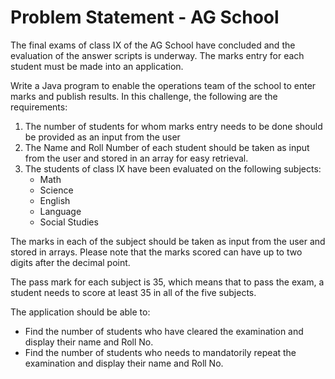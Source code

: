 # Problem Statement - AG School

The final exams of class IX of the AG School have concluded and the evaluation of the answer scripts is underway. The marks entry for each student must be made into an application. 

Write a Java program to enable the operations team of the school to enter marks and publish results. In this challenge, the following are the requirements:
1.	The number of students for whom marks entry needs to be done should be provided as an input from the user
2.	The Name and Roll Number of each student should be taken as input from the user and stored in an array for easy retrieval.
3.	The students of class IX have been evaluated on the following subjects:
    - Math
    - Science
    - English
    - Language
    - Social Studies

The marks in each of the subject should be taken as input from the user and stored in arrays. Please note that the marks scored can have up to two digits after the decimal point.

The pass mark for each subject is 35, which means that to pass the exam, a student needs to score at least 35 in all of the five subjects. 

The application should be able to:
- Find the number of students who have cleared the examination and display their name and Roll No.
- Find the number of students who needs to mandatorily repeat the examination and display their name and Roll No.




